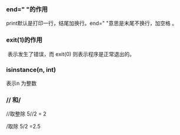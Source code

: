 ### end=" "的作用

print默认是打印一行，结尾加换行。end=" "意思是末尾不换行，加空格 。

### exit(1)的作用

 表示发生了错误，而 exit(0) 则表示程序是正常退出的。 

### isinstance(n, int)

表示n 为整数

### // 和/

//取整除  5//2 = 2

/取除   5/2 =2.5